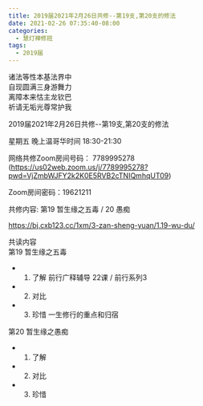 ```yaml
---
title: 2019届2021年2月26日共修--第19支,第20支的修法
date: 2021-02-26 07:35:40-08:00
categories:
  - 慧灯禅修班
tags:
  - 2019届
---
```

诸法等性本基法界中  
自现圆满三身游舞力  
离障本来怙主龙钦巴  
祈请无垢光尊常护我  

2019届2021年2月26日共修--第19支,第20支的修法 

星期五 晚上温哥华时间 18:30-21:30  

网络共修Zoom房间号码： 7789995278 (<https://us02web.zoom.us/j/7789995278?pwd=VjZmbWJFY2k2K0E5RVB2cTNIQmhqUT09>)

Zoom房间密码：19621211

共修内容: 第19 暂生缘之五毒 / 20 愚痴           

<https://bj.cxb123.cc/1xm/3-zan-sheng-yuan/1.19-wu-du/>

共读内容  
第19 暂生缘之五毒
- 1. 了解 前行广释辅导 22课 / 前行系列3
- 2. 对比 
- 3. 珍惜 一生修行的重点和归宿

第20 暂生缘之愚痴
- 1. 了解 
- 2. 对比 
- 3. 珍惜 